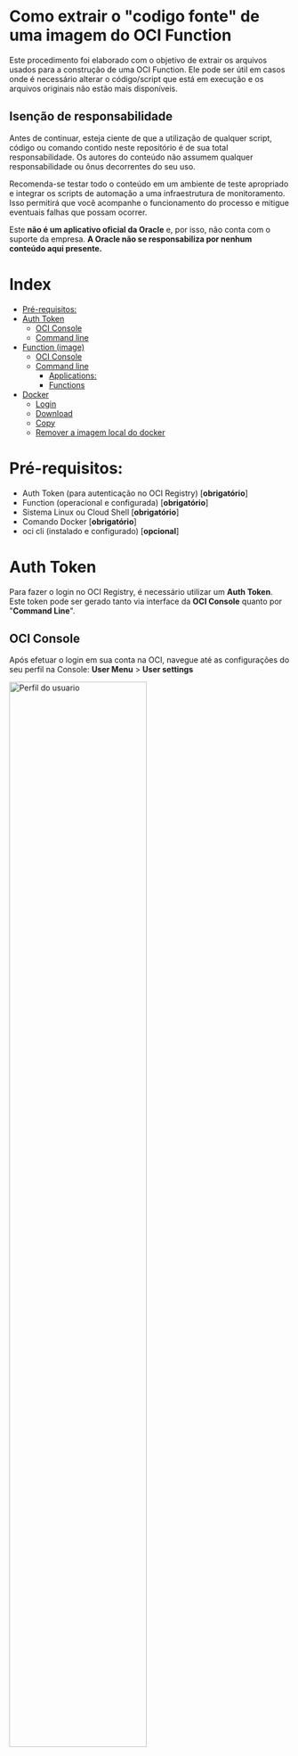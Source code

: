 <h1>Como extrair o "codigo fonte" de uma imagem do OCI Function</h1>

Este procedimento foi elaborado com o objetivo de extrair os arquivos usados para a construção de uma OCI Function. Ele pode ser útil em casos onde é necessário alterar o código/script que está em execução e os arquivos originais não estão mais disponíveis.

## Isenção de responsabilidade
Antes de continuar, esteja ciente de que a utilização de qualquer script, código ou comando contido neste repositório é de sua total responsabilidade. Os autores do conteúdo não assumem qualquer responsabilidade ou ônus decorrentes do seu uso.

Recomenda-se testar todo o conteúdo em um ambiente de teste apropriado e integrar os scripts de automação a uma infraestrutura de monitoramento. Isso permitirá que você acompanhe o funcionamento do processo e mitigue eventuais falhas que possam ocorrer.

Este **não é um aplicativo oficial da Oracle** e, por isso, não conta com o suporte da empresa. 
**A Oracle não se responsabiliza por nenhum conteúdo aqui presente.**

<h1>Index</h1>

- [Pré-requisitos:](#pré-requisitos)
- [Auth Token](#auth-token)
  - [OCI Console](#oci-console)
  - [Command line](#command-line)
- [Function (image)](#function-image)
  - [OCI Console](#oci-console-1)
  - [Command line](#command-line-1)
    - [Applications:](#applications)
    - [Functions](#functions)
- [Docker](#docker)
  - [Login](#login)
  - [Download](#download)
  - [Copy](#copy)
  - [Remover a imagem local do docker](#remover-a-imagem-local-do-docker)

# Pré-requisitos:
- Auth Token (para autenticação no OCI Registry) [**obrigatório**]
- Function (operacional e configurada) [**obrigatório**]
- Sistema Linux ou Cloud Shell [**obrigatório**]
- Comando Docker [**obrigatório**]
- oci cli (instalado e configurado) [**opcional**]

# Auth Token

Para fazer o login no OCI Registry, é necessário utilizar um **Auth Token**. Este token pode ser gerado tanto via interface da **OCI Console** quanto por "**Command Line**".

## OCI Console

Após efetuar o login em sua conta na OCI, navegue até as configurações do seu perfil na Console: **User Menu** > **User settings**

<img src="images/oci-user-perfil.jpg" alt="Perfil do usuario" width="70%" height="70%"/>

Na tela do perfil do usuário, acesse a aba "**Tokens and keys**" e role a página para baixo até a seção de "**Auth tokens**".

<img src="images/oci-user-auth-token.jpg" alt="Perfil do usuario: Auth Token" width="70%" height="70%"/>

Para criar o *Auth Token*, clique no botão "**Generate token**". Preencha a descrição do token e confirme a criação no botão localizado no canto inferior direito.

<img src="images/oci-user-generate-token.jpg" alt="Perfil do usuario: Generate Token" width="70%" height="70%"/>

Para criar o Auth Token, clique no botão "Generate token". Preencha a descrição do token e confirme a criação no botão localizado no canto inferior direito.

<img src="images/oci-user-generate-token-copy-token.jpg" alt="Perfil do usuario: Show Token" width="70%" height="70%"/>

## Command line

Selecione o usuário desejado para a criação do Auth Token e execute o comando abaixo para obter o seu OCID.

```BASH
oci iam user list --all \
--query 'data[*].{Name: name, OCID: id}'
```

**EXEMPLO**:
```JSON
[
  {
    "Name": "User Sample 001",
    "OCID": "ocid1.user.oc1..aaaaaaaai______i6o4"
  },
  {
    "Name": "User Sample 001",
    "OCID": "ocid1.user.oc1..aaaaaaaan______i6o4"
  }
]
```

Em seguida, utilize o "OCID" do usuário no comando abaixo para criar o Auth Token:

```BASH
oci iam auth-token create \
--description "OCI Registry" \
--user-id ocid1.user.oc1..aaaaaaaai______i6o4 \
--query 'data.{Name: description, Auth_Token: token}'
```

**EXEMPLO**
```JSON
{
  "Name": "OCI Registry",
  "Auth_Token": "n5;FydbqgmKKbqlP63bO"
}
```

# Function (image)

Para obter a URL da imagem utilizada na execução da function, consulte-a via **Command Line** ou **OCI Console**.

## OCI Console

Após efetuar o login na sua conta OCI, navegue pelo menu da Console para: **Menu** > **Developer Service** > **Functions** > **Applications**

<img src="images/oci-function-menu-developer-service.jpg" alt="Menu: Developer Service" width="70%" height="70%"/>

Altere o compartimento, se necessário, para visualizar sua aplicação e clique no nome dela.

<img src="images/oci-function-developer-service-applications.jpg" alt="Developer Service: Applications" width="70%" height="70%"/>

Na aba "**Functions**", localize a função desejada e copie a URL completa da imagem, disponível na coluna **Image**.

<img src="images/oci-function-developer-service-functions.jpg" alt="Developer Service: Functions" width="70%" height="70%"/>

## Command line

### Applications:

Primeiramente, é necessário obter o OCID da aplicação da função.

```BASH
oci fn application list \
--query 'data[*].{Id: id, Name: "display-name"}' \
--compartment-id ocid1.compartment.oc1..aaaaaaaag______i6o4
```

**EXEMPLO**
```JSON
[
  {
    "Id": "ocid1.fnapp.oc1.iad.aaaaaaaah______i6o4",
    "Name": "fn app sample 001"
  },
  {
    "Id": "ocid1.fnapp.oc1.iad.aaaaaaaaz______i6o4",
    "Name": "fn app sample 001"
  }
]
```

### Functions

Para listar as funções de uma aplicação, utilize o comando a seguir.

```BASH
oci fn function list \
--query 'data[*].{image: image, Name: "display-name"}' \
--application-id ocid1.fnapp.oc1.iad.aaaaaaaah______i6o4
```

**OUTPUT EXAMPLE**
```JSON
[
  {
    "Name": "fn sample 001",
    "image": "<region>.ocir.io/<os-namespace>/bucket/<repo>/<image>:<tag-ver>"
  },
  {
    "Name": "fn sample 002",
    "image": "<region>.ocir.io/<os-namespace>/bucket/<repo>/<image>:<tag-ver>"
  }
]
```

Na lista exibida, localize a função correta e copie o endereço da imagem. Utilize essa informação para exportar uma variável de ambiente, conforme o exemplo abaixo:

```BASH
export IMAGE_URL="<region>.ocir.io/<os-namespace>/bucket/<repo>/<image>:<tag-ver>"
```

Em seguida, execute os comandos abaixo para separar os valores necessários para os próximos passos:

```BASH
export OCI_REGION=$(echo ${IMAGE_URL}|awk -F. '{print $1}')
export OCI_NAMESPACE=$(echo ${IMAGE_URL}|awk -F/ '{print $2}')

set | grep -E '^OCI_(NAMESPACE|REGION)'
```

**OUTPUT EXAMPLE**

```BASH
OCI_NAMESPACE=<os-namespace>
OCI_REGION=<region>
```

# Docker

## Login

Para efetuar o login no OCI Registry utilizando o Docker, execute o seguinte comando:

```
docker login -u "${OCI_NAMESPACE}/<Identity-Domain-Name>/<Username>" ${OCI_REGION}.ocir.io
```

|Campo / Chave|Descricao|
|-------------|---------|
|Identity-Domain-Name|O nome do domínio onde o usuário foi criado.|
|Username|O nome do usuário que será utilizado.|
|${OCI_NAMESPACE}|Variável exportada com base nas informações da **URL** da **IMAGE** da **FUNCTION**|
|${OCI_REGION}|Variável exportada com base nas informações da **URL** da **IMAGE** da **FUNCTION**|

**OUTPUT EXAMPLE**

```BASH
docker login -u "${OCI_NAMESPACE}/OracleIdentityCloudService/user.name@domain.mail" ${OCI_REGION}.ocir.io
Password: 

WARNING! Your credentials are stored unencrypted in '/home/username/.docker/config.json'.
Configure a credential helper to remove this warning. See
https://docs.docker.com/go/credential-store/

Login Succeeded
```

## Download

Após efetuar o login com sucesso no OCI Registry, inicie o download da imagem com este comando, utilizando a variável de ambiente criada anteriormente com a URL da imagem da *function* no *registry*.

```
docker image pull ${IMAGE_URL}
docker image list
```

**OUTPUT EXAMPLE**
```BASH
<region>.ocir.io/<os-namespace>/bucket/<repo>/<image>:<tag-ver>

$ docker image pull ${IMAGE_URL}
<tag-ver>: Pulling from <region>.ocir.io/<os-namespace>/bucket/<repo>/<image>
93388424bfae: Pull complete 
697162a034af: Pull complete 
0e7d7ab6398b: Pull complete 
74362c75fc41: Pull complete 
19426804af7a: Pull complete 
Digest: sha256:3bfcc27153a98d1e3edbca14618d69be014869b290461067f1ae6514f7536a2f
Status: Downloaded newer image for <region>.ocir.io/<os-namespace>/bucket/<repo>/<image>:<tag-ver>
<region>.ocir.io/<os-namespace>/bucket/<repo>/<image>:<tag-ver>

$ docker image list
REPOSITORY                                                                     TAG         IMAGE ID       CREATED       SIZE
<region>.ocir.io/<os-namespace>/bucket/<repo>/<image>   <tag-ver>   bce6ea890836   2 weeks ago   1604MB
```

## Copy

Agora, crie um **container** para a imagem que foi baixada do OCI Registry.

```
docker create \
--name <container-name> ${IMAGE_URL}

docker container list --latest
```

**OUTPUT EXAMPLE**
```BASH
$ docker create --name \
container_name ${IMAGE_URL}
73845a91e6c0a7c83225898c9e0799c4a524830146eb582cb973eba742ed6a13

$ docker container list --latest
CONTAINER ID IMAGE                                                            COMMAND                 CREATED     STATUS  PORTS  NAMES
73845a91e6c0 <region>.ocir.io/<os-namespace>/bucket/<repo>/<image>:<tag-ver>  "/python/bin/fdk /fu…"  3 secs ago  Created -      container_name

```

Com o **container** criado, é possível copiar os arquivos necessários de dentro da imagem da function.

```
output_dir=$(mktemp -d) && \
docker cp container_name:/function/ ${output_dir}

cd ${output_dir} && ls -lh
```

**OUTPUT EXAMPLE**
```BASH
$ output_dir=$(mktemp -d) && \
docker cp container_name:/function ${output_dir}
Successfully copied 8.19kB to /tmp/tmp.8lpBjo1EvB

$ cd ${output_dir}/function && ls -lh
total 16
-rw----r-- 1 user group  596 may 18 16:04 Dockerfile456953957
-rw-r--r-- 1 user group 2116 may 18 16:04 func.py
-rw-r--r-- 1 user group  236 may 18 16:04 func.yaml
-rw-r--r-- 1 user group    7 may 18 16:04 requirements.txt
```

Estes são os arquivos utilizados para o build da function, que se baseava esta imagem:

|Arquivo|Descricao|
|-------------|---------|
|func.py|Codigo Python executado pela function quando invocada.|
|func.yaml|As configurações da função, como: nome, versão, memória, etc.|
|requirements.txt|Os nomes dos módulos de dependências do Python para a execução do func.py.|

## Remover a imagem local do docker

Para remover a imagem local do Docker, utilize os comandos abaixo.

```BASH
docker container rm <container-name>
docker image rm <image-id>
docker image prune
```

**OUTPUT EXAMPLE**
```BASH
$ docker container rm container_name
container_name

$ docker image rm bce6ea890836
Untagged: iad.ocir.io/idi1o0a010nx/bucket/par-generate/oci-objectstorage-create-par-python:0.0.8
Untagged: iad.ocir.io/idi1o0a010nx/bucket/par-generate/oci-objectstorage-create-par-python@sha256:3bfcc27153a98d1e3edbca14618d69be014869b290461067f1ae6514f7536a2f
Deleted: sha256:bce6ea8908367b1d97a67ea79e8f353e5c3adf5a8c372a8e82eb3c2bb839547d
Deleted: sha256:5ccb2d5e13202b8da1088b70d891af640648ad06b719afc4fb7d458519a70bbd
Deleted: sha256:2b94a8fc9eef1a7f9debc2f1be2af9c6893cbcb84e8e75a51e6e35b95071b6cd
Deleted: sha256:19aef3be42a4384badd8739d4ca5ef938446a4fa989a0ee4ea3a6c7782f0247d
Deleted: sha256:e31e7194daf08d7c7086361797efce3ee0ce9a43e582e6f374c0579dbb86610d
Deleted: sha256:1dcf70a42af27444198edc1807d39ea17992a3b04dab38e3ea3f6fd9647cf853

$ docker image prune
WARNING! This will remove all dangling images.
Are you sure you want to continue? [y/N] y
Total reclaimed space: 1604MB
```